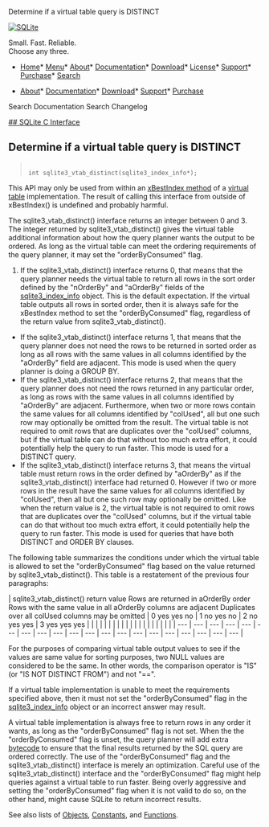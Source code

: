 




Determine if a virtual table query is DISTINCT




[![SQLite](../images/sqlite370_banner.gif)](../index.html)


Small. Fast. Reliable.  
Choose any three.


* [Home](../index.html)* [Menu](javascript:void(0))* [About](../about.html)* [Documentation](../docs.html)* [Download](../download.html)* [License](../copyright.html)* [Support](../support.html)* [Purchase](../prosupport.html)* [Search](javascript:void(0))




* [About](../about.html)* [Documentation](../docs.html)* [Download](../download.html)* [Support](../support.html)* [Purchase](../prosupport.html)






Search Documentation
Search Changelog









[## SQLite C Interface](../c3ref/intro.html)
## Determine if a virtual table query is DISTINCT




> ```
> 
> int sqlite3_vtab_distinct(sqlite3_index_info*);
> 
> ```



This API may only be used from within an [xBestIndex method](../vtab.html#xbestindex)
of a [virtual table](../vtab.html) implementation. The result of calling this
interface from outside of xBestIndex() is undefined and probably harmful.


The sqlite3\_vtab\_distinct() interface returns an integer between 0 and
3\. The integer returned by sqlite3\_vtab\_distinct()
gives the virtual table additional information about how the query
planner wants the output to be ordered. As long as the virtual table
can meet the ordering requirements of the query planner, it may set
the "orderByConsumed" flag.


1. If the sqlite3\_vtab\_distinct() interface returns 0, that means
that the query planner needs the virtual table to return all rows in the
sort order defined by the "nOrderBy" and "aOrderBy" fields of the
[sqlite3\_index\_info](../c3ref/index_info.html) object. This is the default expectation. If the
virtual table outputs all rows in sorted order, then it is always safe for
the xBestIndex method to set the "orderByConsumed" flag, regardless of
the return value from sqlite3\_vtab\_distinct().
- If the sqlite3\_vtab\_distinct() interface returns 1, that means
that the query planner does not need the rows to be returned in sorted order
as long as all rows with the same values in all columns identified by the
"aOrderBy" field are adjacent. This mode is used when the query planner
is doing a GROUP BY.
- If the sqlite3\_vtab\_distinct() interface returns 2, that means
that the query planner does not need the rows returned in any particular
order, as long as rows with the same values in all columns identified
by "aOrderBy" are adjacent. Furthermore, when two or more rows
contain the same values for all columns identified by "colUsed", all but
one such row may optionally be omitted from the result.
The virtual table is not required to omit rows that are duplicates
over the "colUsed" columns, but if the virtual table can do that without
too much extra effort, it could potentially help the query to run faster.
This mode is used for a DISTINCT query.
- If the sqlite3\_vtab\_distinct() interface returns 3, that means the
virtual table must return rows in the order defined by "aOrderBy" as
if the sqlite3\_vtab\_distinct() interface had returned 0\. However if
two or more rows in the result have the same values for all columns
identified by "colUsed", then all but one such row may optionally be
omitted. Like when the return value is 2, the virtual table
is not required to omit rows that are duplicates over the "colUsed"
columns, but if the virtual table can do that without
too much extra effort, it could potentially help the query to run faster.
This mode is used for queries
that have both DISTINCT and ORDER BY clauses.



The following table summarizes the conditions under which the
virtual table is allowed to set the "orderByConsumed" flag based on
the value returned by sqlite3\_vtab\_distinct(). This table is a
restatement of the previous four paragraphs:




| sqlite3\_vtab\_distinct() return value  Rows are returned in aOrderBy order  Rows with the same value in all aOrderBy columns are adjacent  Duplicates over all colUsed columns may be omitted | 0 yes yes no | 1 no yes no | 2 no yes yes | 3 yes yes yes | | | | | | | | | | | | | | | | | | | |
| --- | --- | --- | --- | --- | --- | --- | --- | --- | --- | --- | --- | --- | --- | --- | --- | --- | --- | --- | --- |




For the purposes of comparing virtual table output values to see if the
values are same value for sorting purposes, two NULL values are considered
to be the same. In other words, the comparison operator is "IS"
(or "IS NOT DISTINCT FROM") and not "\=\=".


If a virtual table implementation is unable to meet the requirements
specified above, then it must not set the "orderByConsumed" flag in the
[sqlite3\_index\_info](../c3ref/index_info.html) object or an incorrect answer may result.


A virtual table implementation is always free to return rows in any order
it wants, as long as the "orderByConsumed" flag is not set. When the
the "orderByConsumed" flag is unset, the query planner will add extra
[bytecode](../opcode.html) to ensure that the final results returned by the SQL query are
ordered correctly. The use of the "orderByConsumed" flag and the
sqlite3\_vtab\_distinct() interface is merely an optimization. Careful
use of the sqlite3\_vtab\_distinct() interface and the "orderByConsumed"
flag might help queries against a virtual table to run faster. Being
overly aggressive and setting the "orderByConsumed" flag when it is not
valid to do so, on the other hand, might cause SQLite to return incorrect
results.


See also lists of
 [Objects](../c3ref/objlist.html),
 [Constants](../c3ref/constlist.html), and
 [Functions](../c3ref/funclist.html).




